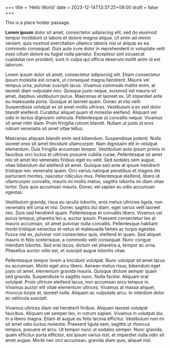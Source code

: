 +++
title = 'Hello World'
date = 2023-12-14T13:37:25+08:00
draft = false
+++

This is a place holder passage.

**Lorem ipsum** dolor sit amet, consectetur adipiscing elit, sed do eiusmod tempor incididunt ut labore et dolore *magna aliqua*. Ut enim ad minim veniam, quis nostrud exercitation ullamco laboris nisi ut aliquip ex ea commodo consequat. Duis aute irure dolor in reprehenderit in voluptate velit esse cillum dolore eu fugiat nulla pariatur. Excepteur sint occaecat cupidatat non proident, sunt in culpa qui officia deserunt mollit anim id est laborum.

Lorem ipsum dolor sit amet, consectetur adipiscing elit. Etiam consectetur ipsum molestie est ornare, ut consequat magna hendrerit. Mauris vel tempus urna, pulvinar suscipit lacus. Vivamus commodo mattis enim, at laoreet diam vulputate non. Quisque justo neque, euismod vel mauris sit amet, dapibus vestibulum purus. Maecenas et laoreet ex. Ut imperdiet ante eu malesuada porta. Quisque at laoreet quam. Donec at nisi velit. Suspendisse volutpat ex sit amet mollis ultrices. Vestibulum a ex sed dolor blandit eleifend. Curabitur aliquet quam id molestie eleifend. Aliquam vel odio in lectus dignissim vehicula. Pellentesque ut convallis neque. Vivamus sit amet nibh diam. Proin fringilla rutrum blandit. Nullam ut justo id eros rutrum venenatis sit amet vitae tellus.

Maecenas aliquam blandit enim sed bibendum. Suspendisse potenti. Nulla laoreet eros sit amet tincidunt ullamcorper. Nam dignissim elit in volutpat elementum. Duis fringilla accumsan tempor. Vestibulum ante ipsum primis in faucibus orci luctus et ultrices posuere cubilia curae; Pellentesque sit amet nisi sit amet leo venenatis finibus eget eu velit. Sed sodales sem augue, vitae bibendum dui eleifend sit amet. Quisque sed ante at ipsum hendrerit tristique nec venenatis quam. Orci varius natoque penatibus et magnis dis parturient montes, nascetur ridiculus mus. Pellentesque eleifend, libero id ullamcorper convallis, mauris mi mollis metus, sagittis lobortis mi diam vitae tortor. Duis quis accumsan mauris. Donec vel sapien eu odio accumsan egestas.

Vestibulum gravida, risus eu iaculis lobortis, eros metus ultricies ligula, non venenatis elit urna et nisi. Donec sagittis dui diam, eget varius velit laoreet nec. Duis sed hendrerit quam. Pellentesque et convallis libero. Vivamus vel purus tempus, pharetra leo a, auctor ipsum. Praesent consectetur leo at mauris accumsan, sit amet pulvinar nulla convallis. Pellentesque habitant morbi tristique senectus et netus et malesuada fames ac turpis egestas. Fusce nisi ex, pulvinar non consectetur quis, eleifend et quam. Sed aliquet mauris in felis scelerisque, a commodo velit consequat. Nunc congue interdum lobortis. Sed erat lacus, dictum vel pharetra a, tempor ac urna. Phasellus auctor odio est, et suscipit augue lobortis vitae.

Pellentesque tempor lorem a tincidunt volutpat. Nunc volutpat sit amet lacus eu accumsan. Morbi eget arcu libero. Aenean metus risus, bibendum eget justo sit amet, elementum gravida mauris. Quisque dictum semper quam sed gravida. Suspendisse in sagittis nunc. Nulla facilisi. Aliquam erat volutpat. Proin ultrices eleifend lacus, non accumsan arcu tempus in. Vivamus auctor elit vitae elementum ultrices. Vivamus at massa aliquet, rhoncus turpis et, laoreet nulla. Aliquam ac vulputate arcu. In interdum dolor ac vehicula suscipit.

Vivamus ultrices diam vel hendrerit finibus. Aliquam laoreet volutpat faucibus. Aliquam vel semper leo, in rutrum sapien. Vivamus in volutpat dui. In a libero magna. Etiam et augue eu felis lacinia efficitur. Vestibulum non mi sit amet odio luctus molestie. Praesent ligula sem, sagittis ut rhoncus tempus, posuere et arcu. Ut tempor nunc ut sodales semper. Nunc gravida, quam efficitur porta efficitur, est ipsum varius nisl, et imperdiet nulla odio sit amet augue. Morbi nec orci accumsan, gravida diam quis, aliquet nisl.
